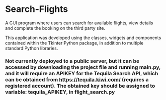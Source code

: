 # Search-Flights
A GUI program where users can search for available flights, view details and complete the booking on the third party site. 

This application was developed using the classes, widgets and components contained within the Tkinter Python package, in addition to multiple standard Python libraries. 

### Not currently deployed to a public server, but it can be accessed by downloading the project file and running main.py, and it will require an APIKEY for the Tequila Search API, which can be obtained from https://tequila.kiwi.com/ (requires a registered account). The obtained key should be assigned to variable: tequila_APIKEY, in flight_search.py
